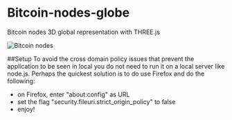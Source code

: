 # Bitcoin-nodes-globe
Bitcoin nodes 3D global representation with THREE.js

![Bitcoin nodes](https://cloud.githubusercontent.com/assets/15065645/10848018/20dc6e64-7f1a-11e5-9ea5-2db23b278c10.png)

##Setup
To avoid the cross domain policy issues that prevent the application to be seen in local you do not need to run it on a local server like node.js. Perhaps the quickest solution is to do use Firefox and do the following:

- on Firefox, enter "about:config" as URL 
- set the flag "security.fileuri.strict_origin_policy" to false
- enjoy!
